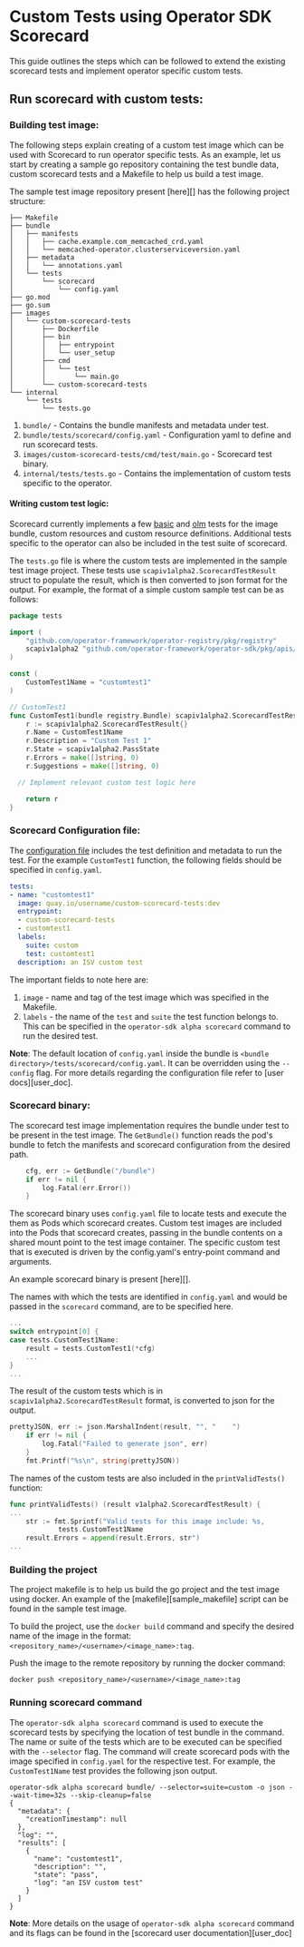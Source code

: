 # Custom Tests using Operator SDK Scorecard

This guide outlines the steps which can be followed to extend the existing scorecard tests and implement operator specific custom tests. 

## Run scorecard with custom tests:

### Building test image:

The following steps explain creating of a custom test image which can be used with Scorecard to run operator specific tests. As an example, let us start by creating a sample go repository containing the test bundle data, custom scorecard tests and a Makefile to help us build a test image.

The sample test image repository present [here][] has the following project structure:

```
├── Makefile
├── bundle
│   ├── manifests
│   │   ├── cache.example.com_memcached_crd.yaml
│   │   └── memcached-operator.clusterserviceversion.yaml
│   ├── metadata
│   │   └── annotations.yaml
│   └── tests
│       └── scorecard
│           └── config.yaml
├── go.mod
├── go.sum
├── images
│   └── custom-scorecard-tests
│       ├── Dockerfile
│       ├── bin
│       │   ├── entrypoint
│       │   └── user_setup
│       ├── cmd
│       │   └── test
│       │       └── main.go
│       └── custom-scorecard-tests
└── internal
    └── tests
        └── tests.go
```

1. `bundle/` - Contains the bundle manifests and metadata under test.
2. `bundle/tests/scorecard/config.yaml` - Configuration yaml to define and run scorecard tests.
3. `images/custom-scorecard-tests/cmd/test/main.go` - Scorecard test binary.
4. `internal/tests/tests.go` -  Contains the implementation of custom tests specific to the operator.

#### Writing custom test logic:

Scorecard currently implements a few [basic][basic_tests] and [olm][olm_tests] tests for the image bundle, custom resources and custom resource definitions. Additional tests specific to the operator can also be included in the test suite of scorecard.

The `tests.go` file is where the custom tests are implemented in the sample test image project. These tests use `scapiv1alpha2.ScorecardTestResult` struct to populate the result, which is then converted to json format for the output. For example, the format of a simple custom sample test can be as follows:

```Go
package tests

import (
	"github.com/operator-framework/operator-registry/pkg/registry"
	scapiv1alpha2 "github.com/operator-framework/operator-sdk/pkg/apis/scorecard/v1alpha2"
)

const (
	CustomTest1Name = "customtest1"
)

// CustomTest1 
func CustomTest1(bundle registry.Bundle) scapiv1alpha2.ScorecardTestResult {
	r := scapiv1alpha2.ScorecardTestResult{}
	r.Name = CustomTest1Name
	r.Description = "Custom Test 1"
	r.State = scapiv1alpha2.PassState
	r.Errors = make([]string, 0)
	r.Suggestions = make([]string, 0)

  // Implement relevant custom test logic here

	return r
}
```

### Scorecard Configuration file:

The [configuration file][config_yaml] includes the test definition and metadata to run the test. For the example `CustomTest1` function, the following fields should be specified in `config.yaml`.

```yaml
tests:
- name: "customtest1"
  image: quay.io/username/custom-scorecard-tests:dev
  entrypoint: 
  - custom-scorecard-tests
  - customtest1
  labels:
    suite: custom
    test: customtest1
  description: an ISV custom test
  ```

The important fields to note here are:
1. `image` - name and tag of the test image which was specified in the Makefile.
2. `labels` - the name of the `test` and `suite` the test function belongs to. This can be specified in the `operator-sdk alpha scorecard` command to run the desired test.

**Note**: The default location of `config.yaml` inside the bundle is `<bundle directory>/tests/scorecard/config.yaml`. It can be overridden using the `--config` flag. For more details regarding the configuration file refer to [user docs][user_doc].

### Scorecard binary:

The scorecard test image implementation requires the bundle under test to be present in the test image. The `GetBundle()` function reads the pod's bundle to fetch the manifests and scorecard configuration from the desired path.

```Go
	cfg, err := GetBundle("/bundle")
	if err != nil {
		log.Fatal(err.Error())
	}
```
The scorecard binary uses `config.yaml` file to locate tests and execute the them as Pods which scorecard creates. Custom test images are included into the Pods that scorecard creates, passing in the bundle contents on a shared mount point to the test image container. The specific custom test that is executed is driven by the config.yaml's entry-point command and arguments.

An example scorecard binary is present [here][].

The names with which the tests are identified in `config.yaml` and would be passed in the `scorecard` command, are to be specified here.

```Go
...     
switch entrypoint[0] {
case tests.CustomTest1Name:
    result = tests.CustomTest1(*cfg)
    ...
}
...
```

The result of the custom tests which is in `scapiv1alpha2.ScorecardTestResult` format, is converted to json for the output.

```Go
prettyJSON, err := json.MarshalIndent(result, "", "    ")
	if err != nil {
		log.Fatal("Failed to generate json", err)
	}
	fmt.Printf("%s\n", string(prettyJSON))
```

The names of the custom tests are also included in the `printValidTests()` function: 

```Go
func printValidTests() (result v1alpha2.ScorecardTestResult) {
...
    str := fmt.Sprintf("Valid tests for this image include: %s,
            tests.CustomTest1Name
    result.Errors = append(result.Errors, str")
...

```

### Building the project

The project makefile is to help us build the go project and the test image using docker. An example of the [makefile][sample_makefile] script can be found in the sample test image.

To build the project, use the `docker build` command and specify the desired name of the image in the format: `<repository_name>/<username>/<image_name>:tag`.

Push the image to the remote repository by running the docker command:

```
docker push <repository_name>/<username>/<image_name>:tag
```

### Running scorecard command

The `operator-sdk alpha scorecard` command is used to execute the scorecard tests by specifying the location of test bundle in the command. The name or suite of the tests which are to be executed can be specified with the `--selector` flag. The command will create scorecard pods with the image specified in `config.yaml` for the respective test. For example, the `CustomTest1Name` test provides the following json output.

```console
operator-sdk alpha scorecard bundle/ --selector=suite=custom -o json --wait-time=32s --skip-cleanup=false
{
  "metadata": {
    "creationTimestamp": null
  },
  "log": "",
  "results": [
    {
      "name": "customtest1",
      "description": "",
      "state": "pass",
      "log": "an ISV custom test"
    }
  ]
}
```

**Note**: More details on the usage of `operator-sdk alpha scorecard` command and its flags can be found in the [scorecard user documentation][user_doc]

[docker_tool]: https://docs.docker.com/install/
[olm_tests]: https://github.com/operator-framework/operator-sdk/blob/master/internal/scorecard/alpha/tests/olm.go
[basic_tests]: https://github.com/operator-framework/operator-sdk/blob/master/internal/scorecard/alpha/tests/basic.go
[config_yaml]: https://github.com/operator-framework/operator-sdk/blob/master/internal/scorecard/alpha/testdata/bundle/tests/scorecard/config.yaml
[scorecard_main_func]: https://github.com/operator-framework/operator-sdk/blob/master/images/scorecard-test/cmd/test/main.go